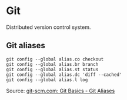 Git
===

Distributed version control system.

## Git aliases

```
git config --global alias.co checkout
git config --global alias.br branch
git config --global alias.st status
git config --global alias.dc 'diff --cached'
git config --global alias.l log
```

Source: [git-scm.com: Git Basics - Git Aliases](https://git-scm.com/book/en/v2/Git-Basics-Git-Aliases)
